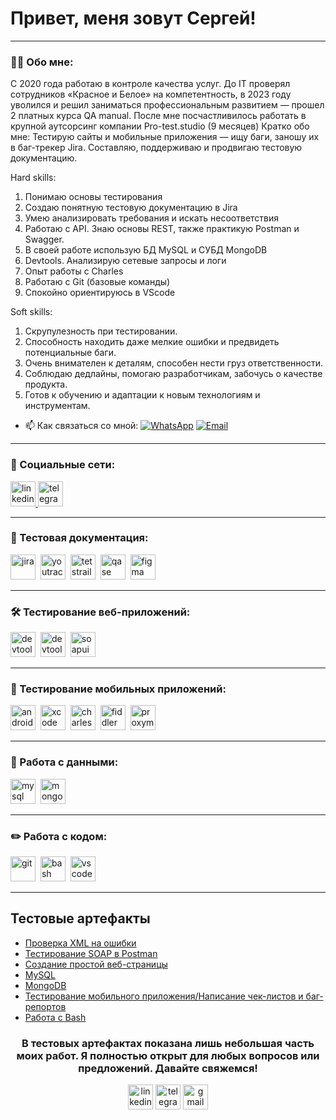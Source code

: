 # Привет, меня зовут Сергей!

---

### 👨‍💻 Обо мне:

С 2020 года работаю в контроле качества услуг. До IT проверял сотрудников «Красное и
Белое» на компетентность, в 2023 году уволился и решил заниматься профессиональным
развитием — прошел 2 платных курса QA manual. После мне посчастливилось работать в
крупной аутсорсинг компании Pro-test.studio (9 месяцев)
Кратко обо мне: Тестирую сайты и мобильные приложения — ищу баги, заношу их в
баг-трекер Jira. Составляю, поддерживаю и продвигаю тестовую документацию.

Hard skills:
1. Понимаю основы тестирования
2. Создаю понятную тестовую документацию в Jira
3. Умею анализировать требования и искать несоответствия
4. Работаю с API. Знаю основы REST, также практикую Postman и Swagger.
5. В своей работе использую БД MySQL и СУБД MongoDB
6. Devtools. Анализирую сетевые запросы и логи
7. Опыт работы с Charles
8. Работаю с Git (базовые команды)
9. Спокойно ориентируюсь в VScode

Soft skills:
1. Скрупулезность при тестировании.
2. Способность находить даже мелкие ошибки и предвидеть потенциальные баги.
3. Очень внимателен к деталям, способен нести груз ответственности.
4. Соблюдаю дедлайны, помогаю разработчикам, забочусь о качестве продукта.
5. Готов к обучению и адаптации к новым технологиям и инструментам.

- 📫 Как связаться со мной: [![WhatsApp](https://img.shields.io/badge/WhatsApp-Chat-green?logo=whatsapp&style=for-the-badge)](https://wa.me/89101499406?text=Hello%20there!)
 [![Email](https://img.shields.io/badge/Email-Contact-blue?logo=mail.ru&style=for-the-badge)](mailto:tuman_nn@vk.com)



---

### 🤝 Социальные сети:

  <div id="badges">
    <a href="https://www.linkedin.com/in/qa-tuman/" target="_blank">
      <img src="https://cdn-icons-png.flaticon.com/512/2504/2504799.png" width="40" height="40" alt="linkedin" />
    </a>
    <a href="https://t.me/tuman_nn" target="_blank">
      <img src="https://cdn-icons-png.flaticon.com/512/2111/2111646.png" width="40" height="40" alt="telegram" />
    </a>
  </div>

---

### 📁 Тестовая документация:

<div>
  <img src="https://cdn.jsdelivr.net/gh/devicons/devicon/icons/jira/jira-original.svg" title="jira" alt="jira" width="40" height="40"/>&nbsp
  <img src="https://upload.wikimedia.org/wikipedia/commons/thumb/8/8d/YouTrack_Icon.svg/1024px-YouTrack_Icon.svg.png?20200803082248" title="youtrack" alt="youtrack" width="40" height="40"/>&nbsp
  <img src="https://codahosted.io/packs/21236/unversioned/assets/LOGO/ba1091c59bab89cd2fd0f289622731fe16113d7b00905abe64759c313a4b73b76c1b0426076ed76cb74752234c734131df46992d5b8b48fc13e264240e4f7119f736cfeb64df36ded54b5cbf6198b9cadedf18dd0cac5c7dbcd16e6336c29363cd1292ba" title="testrail" alt="tetstrail" width="40" height="40"/>&nbsp
  <img src="https://luna1.co/eb0187.png" title="qase" alt="qase" width="40" height="40"/>&nbsp
  <img src="https://cdn.jsdelivr.net/gh/devicons/devicon/icons/figma/figma-original.svg" title="figma" alt="figma" width="40" height="40"/>&nbsp
</div>

---

### 🛠 Тестирование веб-приложений:

<div>
  <img src="https://d33wubrfki0l68.cloudfront.net/38b5c953a4667366685d55db55d057c86db1fc54/a0fdc/static/acae6b24d940347661ca901ea07f47c1/chrome-dev-logo-icon.png" title="devtools" alt="devtools" width="40" height="40"/>&nbsp
  <img src="https://encrypted-tbn0.gstatic.com/images?q=tbn:ANd9GcQJdsaOH3LxJisOtkMCdTpqEn-HJmauzZl68A&s" title="postman" alt="devtools" width="40" height="40"/>&nbsp
  <img src="https://static0.smartbear.co/smartbearbrand/media/images/home/soapui-icon.svg" title="soapui" alt="soapui" width="40" height="40"/>&nbsp
</div>

---

### 📱 Тестирование мобильных приложений:

<div>
  <img src="https://cdn.jsdelivr.net/gh/devicons/devicon/icons/androidstudio/androidstudio-original.svg" title="android-studio" alt="android-studio" width="40" height="40"/>&nbsp
  <img src="https://cdn.jsdelivr.net/gh/devicons/devicon/icons/xcode/xcode-original.svg" title="xcode" alt="xcode" width="40" height="40"/>&nbsp
  <img src="https://cdn.icon-icons.com/icons2/3053/PNG/512/charles_proxy_macos_bigsur_icon_190302.png" title="charles-proxy" alt="charles-proxy" width="40" height="40"/>&nbsp
  <img src="https://www.megaleechers.com/storage/Fiddler-Everywhere-Icon.png" title="fiddler" alt="fiddler" width="40" height="40"/>&nbsp
  <img src="https://pbs.twimg.com/profile_images/1589614420766126080/slAIVDtr_400x400.jpg" title="proxyman" alt="proxyman" width="40" height="40"/>&nbsp
</div>


---

### 💾 Работа с данными:

<div>
  <img src="https://cdn.jsdelivr.net/gh/devicons/devicon/icons/mysql/mysql-original.svg" title="mysql" alt="mysql" width="40" height="40"/>&nbsp
  <img src="https://cdn.jsdelivr.net/gh/devicons/devicon/icons/mongodb/mongodb-original.svg" title="mongodb" alt="mongodb" width="40" height="40"/>&nbsp
</div>

---

### ✏️ Работа с кодом:

<div>
  <img src="https://cdn.jsdelivr.net/gh/devicons/devicon/icons/git/git-original.svg" title="git" alt="git" width="40" height="40"/>&nbsp
  <img src="https://upload.wikimedia.org/wikipedia/commons/thumb/4/4b/Bash_Logo_Colored.svg/1024px-Bash_Logo_Colored.svg.png?20180723054350" title="bash" alt="bash" width="40" height="40"/>&nbsp
  <img src="https://cdn.jsdelivr.net/gh/devicons/devicon/icons/vscode/vscode-original.svg" title="vscode" alt="vscode" width="40" height="40"/>&nbsp
  
</div>

---

<h2>Тестовые артефакты</h2>
<p> 
 <ul>
  <li>  <a href="https://github.com/qatumanov/API">Проверка XML на ошибки</a>  </li>
<li>  <a href="https://github.com/qatumanov/SOAP">Тестирование SOAP в Postman</a>  </li>
<li>  <a href="https://github.com/qatumanov/website-creation"> Создание простой веб-страницы </a>   </li>
<li> <a href="https://github.com/qatumanov/sql">MySQL</a>   </li>
<li>  <a href="https://github.com/qatumanov/NoSQL">MongoDB</a>  </li>
<li>  <a href="https://github.com/qatumanov/mobile_testing"> Тестирование мобильного приложения/Написание чек-листов и баг-репортов</a>   </li>
<li> <a href="https://github.com/qatumanov/Bash">Работа с Bash</a>  </li>
</ul>
</p>
<h3 align="center"> В тестовых артефактах показана лишь небольшая часть моих работ. Я полностью открыт для любых вопросов или предложений. Давайте свяжемся! </h3>
<p align="center">
<a href= "https://www.linkedin.com/in/qa-tuman/"><img src="https://img.icons8.com/?size=512&id=13930&format=png" width="40" height="40" alt="linkedin"/></a>
<a href= "https://t.me/tuman_nn"><img src="https://img.icons8.com/?size=512&id=63306&format=png" width="40" height="40" alt="telegram"/></a>
<a href= "mailto:tuman_nn@vk.com"><img src="https://img.icons8.com/?size=512&id=P7UIlhbpWzZm&format=png" width="40" height="40" alt="gmail"/></a>
</p>
